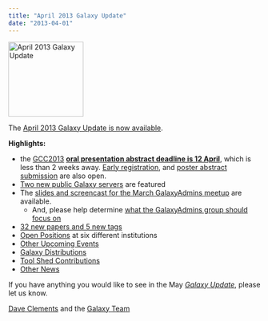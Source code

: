 ```yaml
---
title: "April 2013 Galaxy Update"
date: "2013-04-01"
---
```

<div class='right'><a href='/galaxy-updates/2013-04/'><img src="/images/logos/GalaxyUpdate200.png" alt="April 2013 Galaxy Update" width=150 /></a></div>

The [April 2013 Galaxy Update is now available](/galaxy-updates/2013-04/). 

**Highlights:**
* the [GCC2013](/galaxy-updates/2013-04/#gcc2013) **[oral presentation abstract deadline is 12 April](/events/gcc2013/abstracts/)**, which is less than 2 weeks away.  [Early registration](/events/gcc2013/register/), and [poster abstract submission](/events/gcc2013/abstracts/) are also open.
* [Two new public Galaxy servers](/galaxy-updates/2013-04/#new-public-galaxy-servers) are featured
* The [slides and screencast for the March GalaxyAdmins meetup](/galaxy-updates/2013-04/#galaxyadmins) are available.
  * And, please help determine [what the GalaxyAdmins group should focus on](/galaxy-updates/2013-04/#galaxyadmins-future-directions)
* [32 new papers and 5 new tags](/galaxy-updates/2013-04/#new-papers)
* [Open Positions](/galaxy-updates/2013-04/#whos-hiring) at six different institutions
* [Other Upcoming Events](/galaxy-updates/2013-04/#other-upcoming-events)
* [Galaxy Distributions](/galaxy-updates/2013-04/#galaxy-distributions)
* [Tool Shed Contributions](/galaxy-updates/2013-04/#toolshed-contributions)
* [Other News](/galaxy-updates/2013-04/#other-news)

If you have anything you would like to see in the May *[Galaxy Update](/galaxy-updates/)*, please let us know.

[Dave Clements](/people/dave-clements/) and the [Galaxy Team](/galaxy-team/)
